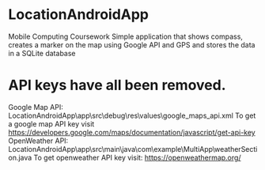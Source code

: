 # LocationAndroidApp
Mobile Computing Coursework
Simple application that shows compass, creates a marker on the map using Google API and GPS and stores the data in a SQLite database

# API keys have all been removed.
Google Map API: LocationAndroidApp\app\src\debug\res\values\google_maps_api.xml
To get a google map API key visit https://developers.google.com/maps/documentation/javascript/get-api-key
OpenWeather API: LocationAndroidApp\app\src\main\java\com\example\MultiApp\weatherSection.java
To get openweather API key visit: https://openweathermap.org/

